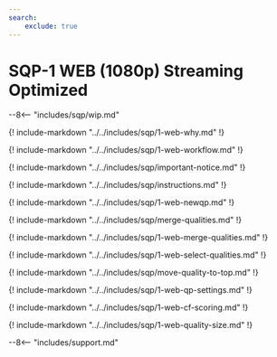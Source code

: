 ```yaml
---
search:
    exclude: true
---
```


# SQP-1 WEB (1080p) Streaming Optimized

<meta name="robots" content="noindex, noarchive, nofollow" />

--8<-- "includes/sqp/wip.md"

{! include-markdown "../../includes/sqp/1-web-why.md" !}

{! include-markdown "../../includes/sqp/1-web-workflow.md" !}

{! include-markdown "../../includes/sqp/important-notice.md" !}

{! include-markdown "../../includes/sqp/instructions.md" !}

{! include-markdown "../../includes/sqp/1-web-newqp.md" !}

{! include-markdown "../../includes/sqp/merge-qualities.md" !}

{! include-markdown "../../includes/sqp/1-web-merge-qualities.md" !}

{! include-markdown "../../includes/sqp/1-web-select-qualities.md" !}

{! include-markdown "../../includes/sqp/move-quality-to-top.md" !}

{! include-markdown "../../includes/sqp/1-web-qp-settings.md" !}

{! include-markdown "../../includes/sqp/1-web-cf-scoring.md" !}

{! include-markdown "../../includes/sqp/1-web-quality-size.md" !}

--8<-- "includes/support.md"
